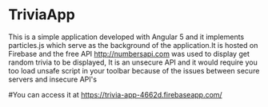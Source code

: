 # TriviaApp
This is a simple application developed with Angular 5 and it implements particles.js which serve as the background of the application.It is hosted on Firebase and the free API http://numbersapi.com was used to display get random trivia to be displayed, It is an unsecure API and it would require you too load unsafe script in your toolbar because of the issues between secure servers and insecure API's

#You can access it at https://trivia-app-4662d.firebaseapp.com/ 


